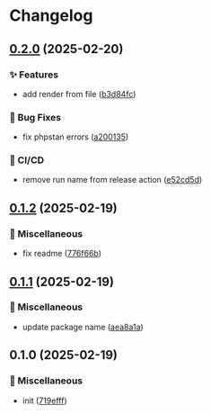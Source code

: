 # Changelog

## [0.2.0](https://github.com/Arcadis-Intelligence/gomphplate/compare/v0.1.2...v0.2.0) (2025-02-20)


### ✨ Features

* add render from file ([b3d84fc](https://github.com/Arcadis-Intelligence/gomphplate/commit/b3d84fcbb4b42504087f86ea853568e14cf1d36e))


### 🐛 Bug Fixes

* fix phpstan errors ([a200135](https://github.com/Arcadis-Intelligence/gomphplate/commit/a200135c6518053df9dbca4b3ef86d407bc46e8e))


### 🤖 CI/CD

* remove run name from release action ([e52cd5d](https://github.com/Arcadis-Intelligence/gomphplate/commit/e52cd5d79604d5c0ca5829cf5d627eeb1bb76821))

## [0.1.2](https://github.com/Arcadis-Intelligence/gomphplate/compare/v0.1.1...v0.1.2) (2025-02-19)


### 🧹 Miscellaneous

* fix readme ([776f66b](https://github.com/Arcadis-Intelligence/gomphplate/commit/776f66b07c349c8363e89914dfb369f031c35bea))

## [0.1.1](https://github.com/Arcadis-Intelligence/gomphplate/compare/v0.1.0...v0.1.1) (2025-02-19)


### 🧹 Miscellaneous

* update package name ([aea8a1a](https://github.com/Arcadis-Intelligence/gomphplate/commit/aea8a1a9609e283c4ab649bda68b388f7e422d93))

## 0.1.0 (2025-02-19)


### 🧹 Miscellaneous

* init ([719efff](https://github.com/Arcadis-Intelligence/gomphplate/commit/719efff7f84cbe484f280d60b8f8af08af1fe394))
